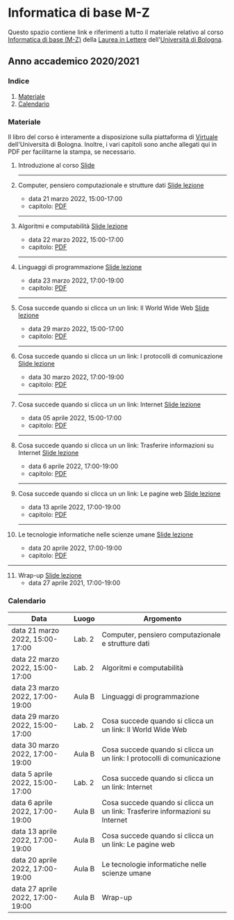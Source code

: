 # Informatica di base M-Z

Questo spazio contiene link e riferimenti a tutto il materiale relativo al corso [Informatica di base (M-Z)](https://www.unibo.it/it/didattica/insegnamenti/insegnamento/2021/464222) della [Laurea in Lettere](https://corsi.unibo.it/laurea/lettere) dell'[Università di Bologna](http://www.unibo.it).


## Anno accademico 2020/2021

### Indice

1. [Materiale](#materiale)
2. [Calendario](#calendario)

### Materiale

Il libro del corso è interamente a disposizione sulla piattaforma di [Virtuale](https://virtuale.unibo.it) dell'Università di Bologna. Inoltre, i vari capitoli sono anche allegati qui in PDF per facilitarne la stampa, se necessario.

1. Introduzione al corso [Slide](https://docs.google.com/presentation/d/1RvB63Mshgu-x72R53kPJqAER6pFKg1p7vaLR8NB8Ock/edit?usp=sharing)
   <hr />

2. Computer, pensiero computazionale e strutture dati  [Slide lezione](https://docs.google.com/presentation/d/1nSroIiMt0cXfbHyj3m0wcCLgtbYD7sr3emTPW67NWKY/edit?usp=sharing)
   * data 21 marzo 2022, 15:00-17:00
   * capitolo:  [PDF](https://basic-inf.github.io/2021-2022/chapters/01.pdf)
   <hr />

3. Algoritmi e computabilità [Slide lezione](https://docs.google.com/presentation/d/166pcWNnGQLcsfOHH3Z51VvDlDfwaecyjZQ--gTCtZgM/edit?usp=sharing)
   *  data 22 marzo 2022, 15:00-17:00
   * capitolo:  [PDF](https://basic-inf.github.io/2021-2022/chapters/02.pdf)
   <hr />

4. Linguaggi di programmazione [Slide lezione](https://docs.google.com/presentation/d/1-ucB3Nn8tNtWDorbsA2UsdzXMulwEFo4Eu5PXhl48yA/edit?usp=sharing)
   *  data 23 marzo 2022, 17:00-19:00
   * capitolo:  [PDF](https://basic-inf.github.io/2021-2022/chapters/03.pdf)
   <hr />

5. Cosa succede quando si clicca un un link: Il World Wide Web [Slide lezione](https://docs.google.com/presentation/d/1ora2B-CwnbzN0iEY2SrG-Uz8cSdRtCYO2zDI4CpuikU/edit?usp=sharing)
   *  data 29 marzo 2022, 15:00-17:00
   * capitolo:  [PDF](https://basic-inf.github.io/2021-2022/chapters/04.pdf)
   <hr />

6. Cosa succede quando si clicca un un link: I protocolli di comunicazione [Slide lezione](https://docs.google.com/presentation/d/1NNTbpjEd4F1AbWjy4fhjOH-BRAB58XDLFToR4Qfv3Lw/edit?usp=sharing)
   *  data 30 marzo 2022, 17:00-19:00
   * capitolo:  [PDF](https://basic-inf.github.io/2021-2022/chapters/05.pdf)
   <hr />

7. Cosa succede quando si clicca un un link: Internet [Slide lezione](https://docs.google.com/presentation/d/1HWVo0oNMYvvqtJHkRmVTn7KHfYQkuFwahdEmPnglaI4/edit?usp=sharing)
   *  data 05 aprile 2022, 15:00-17:00
   * capitolo:  [PDF](https://basic-inf.github.io/2021-2022/chapters/06.pdf)
   <hr />

8. Cosa succede quando si clicca un un link: Trasferire informazioni su Internet [Slide lezione](https://docs.google.com/presentation/d/1UHDPV8AJ3LAoYC60e75RYummRnH_rCiSzWM9jECTa0E/edit?usp=sharing)
   *  data 6 aprile 2022, 17:00-19:00
   * capitolo:  [PDF](https://basic-inf.github.io/2021-2022/chapters/07.pdf)
   <hr />

9. Cosa succede quando si clicca un un link: Le pagine web [Slide lezione](https://docs.google.com/presentation/d/19d-Qlk_5RfzjzRWMxgbKtGzLjVwowx0-XXwVYfXpW4M/edit?usp=sharing)
   *  data 13 aprile 2022, 17:00-19:00
   * capitolo:  [PDF](https://basic-inf.github.io/2021-2022/chapters/08.pdf)
   <hr />

10. Le tecnologie informatiche nelle scienze umane [Slide lezione](https://docs.google.com/presentation/d/1SoQ5bKy_1fGaX-g02ARVbZAd89djaAsqHdkmvIpdL18/edit?usp=sharing)
      *  data 20 aprile 2022, 17:00-19:00
      * capitolo:  [PDF](https://basic-inf.github.io/2021-2022/chapters/09.pdf)
   <hr />

11. Wrap-up [Slide lezione](https://docs.google.com/presentation/d/1II-RmcIqYFzn-I7BKDzLtdB5Ev8GOiU2-Ih0dEQfgH4/edit?usp=sharing)
    *  data 27 aprile 2021, 17:00-19:00


### Calendario

|Data|Luogo|Argomento|
|----|-----|---------|
|data 21 marzo 2022, 15:00-17:00|Lab. 2|Computer, pensiero computazionale e strutture dati|
|data 22 marzo 2022, 15:00-17:00|Lab. 2|Algoritmi e computabilità|
|data 23 marzo 2022, 17:00-19:00|Aula B|Linguaggi di programmazione|
|data 29 marzo 2022, 15:00-17:00|Lab. 2|Cosa succede quando si clicca un un link: Il World Wide Web|
|data 30 marzo 2022, 17:00-19:00|Aula B|Cosa succede quando si clicca un un link: I protocolli di comunicazione|
|data 5 aprile 2022, 15:00-17:00|Lab. 2|Cosa succede quando si clicca un un link: Internet|
|data 6 aprile 2022, 17:00-19:00|Aula B|Cosa succede quando si clicca un un link: Trasferire informazioni su Internet|
|data 13 aprile 2022, 17:00-19:00|Aula B|Cosa succede quando si clicca un un link: Le pagine web|
|data 20 aprile 2022, 17:00-19:00|Aula B|Le tecnologie informatiche nelle scienze umane|
|data 27 aprile 2022, 17:00-19:00|Aula B|Wrap-up|
